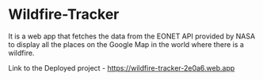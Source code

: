 # Wildfire-Tracker

It is a web app that fetches the data from the EONET API provided by NASA to display all the places on the Google Map in the world where there is a wildfire.

Link to the Deployed project - https://wildfire-tracker-2e0a6.web.app

